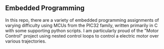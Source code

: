 ## Embedded Programming

In this repo, there are a variety of embedded programming assignments of varying difficulty using MCUs from the PIC32 family, written primarily in C with some supporting python scripts. I am particularly proud of the "Motor Control" project using nested control loops to control a electric motor over various trajectories.